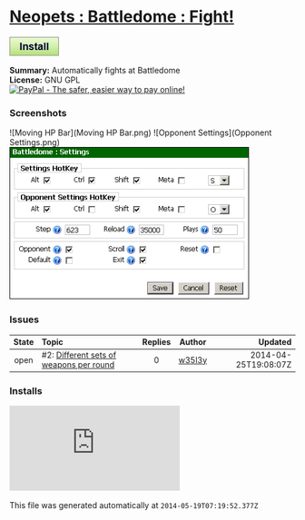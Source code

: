 # [Neopets : Battledome : Fight!](.)

[![Install](../../resources/image/install_button.jpg)](../../../../raw/master/scripts/Neopets_Battledome_Fight/161251.user.js)

**Summary:** Automatically fights at Battledome<br />
**License:** GNU GPL<br />
[![PayPal - The safer, easier way to pay online!](https://www.paypalobjects.com/en_US/i/btn/btn_donate_SM.gif "PayPal - The safer, easier way to pay online!")](http://goo.gl/Fv19S)

### Screenshots
![Moving HP Bar](Moving HP Bar.png)
![Opponent Settings](Opponent Settings.png)
![Settings](Settings.png)


### Issues
State|Topic|Replies|Author|Updated
:---:|:---|:---:|:---:|---:
open|#2: [Different sets of weapons per round](https://github.com/w35l3y/userscripts/issues/2)|0|[w35l3y](https://github.com/w35l3y)|2014-04-25T19:08:07Z

### Installs
![Daily installs](http://gm.wesley.eti.br/count.php?id=scripts/Neopets_Battledome_Fight/161251.user.js&type=image)

This file was generated automatically at `2014-05-19T07:19:52.377Z`